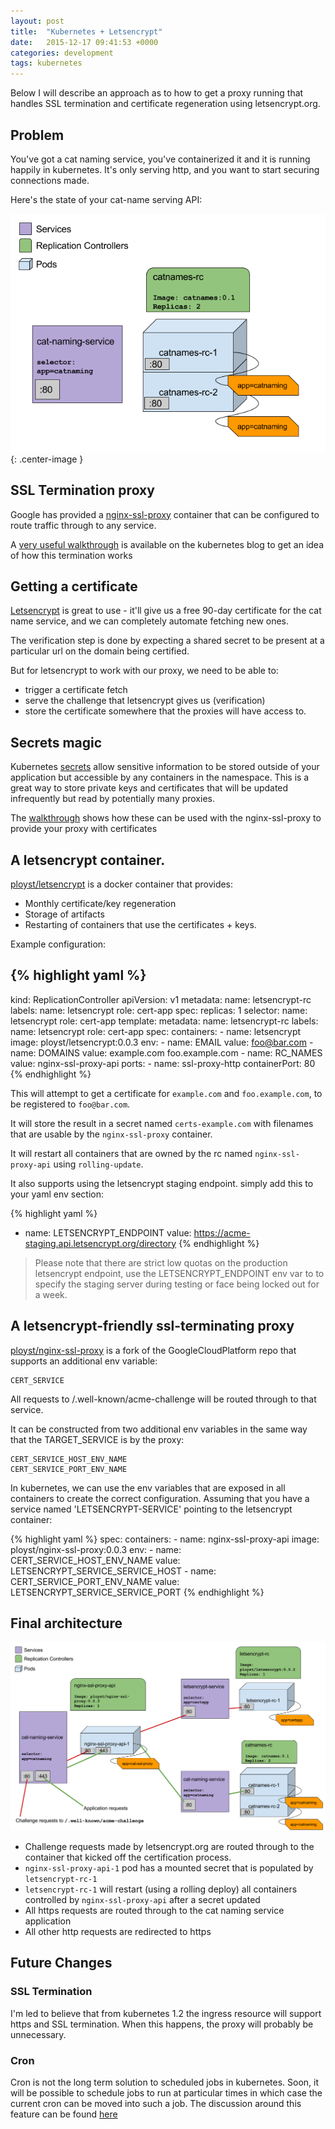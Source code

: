```yaml
---
layout: post
title:  "Kubernetes + Letsencrypt"
date:   2015-12-17 09:41:53 +0000
categories: development
tags: kubernetes
---
```


Below I will describe an approach as to how to get a proxy running that handles
SSL termination and certificate regeneration using letsencrypt.org.

## Problem

You've got a cat naming service, you've containerized it and it is running
happily in kubernetes. It's only serving http, and you want to start securing
connections made.

Here's the state of your cat-name serving API:

![Cat naming start state](/assets/images/letsencrypt-catnames01.png){: .center-image }

## SSL Termination proxy

Google has provided a [nginx-ssl-proxy][nginx-ssl-proxy-walkthrough]
container that can be configured to route traffic through to any service.

A [very useful walkthrough](http://blog.kubernetes.io/2015/07/strong-simple-ssl-for-kubernetes.html)
is available on the kubernetes blog to get an idea of how this termination works

## Getting a certificate

[Letsencrypt](https://letsencrypt.org/about/) is great to use - it'll give us
a free 90-day certificate for the cat name service, and we can completely
automate fetching new ones.

The verification step is done by expecting a shared secret to be present at
a particular url on the domain being certified.

But for letsencrypt to work with our proxy, we need to be able to:

 - trigger a certificate fetch
 - serve the challenge that letsencrypt gives us (verification)
 - store the certificate somewhere that the proxies will have access to.

## Secrets magic

Kubernetes [secrets](http://kubernetes.io/v1.1/docs/user-guide/secrets.html)
allow sensitive information to be stored outside of your application but
accessible by any containers in the namespace. This is a great way to store
private keys and certificates that will be updated infrequently but read by
potentially many proxies.

The [walkthrough][nginx-ssl-proxy-walkthrough] shows how these can be used with
the nginx-ssl-proxy to provide your proxy with certificates


## A letsencrypt container.

[ployst/letsencrypt](https://hub.docker.com/r/ployst/letsencrypt/) is a docker
container that provides:

 - Monthly certificate/key regeneration
 - Storage of artifacts
 - Restarting of containers that use the certificates + keys.

 Example configuration:

{% highlight yaml %}
---
kind: ReplicationController
apiVersion: v1
metadata:
  name: letsencrypt-rc
  labels:
    name: letsencrypt
    role: cert-app
spec:
  replicas: 1
  selector:
    name: letsencrypt
    role: cert-app
  template:
    metadata:
      name: letsencrypt-rc
      labels:
        name: letsencrypt
        role: cert-app
    spec:
      containers:
      - name: letsencrypt
        image: ployst/letsencrypt:0.0.3
        env:
        - name: EMAIL
          value: foo@bar.com
        - name: DOMAINS
          value: example.com foo.example.com
        - name: RC_NAMES
          value: nginx-ssl-proxy-api
        ports:
        - name: ssl-proxy-http
          containerPort: 80
{% endhighlight %}


This will attempt to get a certificate for `example.com` and `foo.example.com`,
to be registered to `foo@bar.com`.

It will store the result in a secret named
`certs-example.com` with filenames that are usable by the `nginx-ssl-proxy`
container.

It will restart all containers that are owned by the rc named
`nginx-ssl-proxy-api` using `rolling-update`.

It also supports using the letsencrypt staging endpoint. simply add this to
your yaml env section:

{% highlight yaml %}
- name: LETSENCRYPT_ENDPOINT
  value: https://acme-staging.api.letsencrypt.org/directory
{% endhighlight %}

> Please note that there are strict low quotas on the production letsencrypt
endpoint, use the LETSENCRYPT_ENDPOINT env var to to specify the staging server
during testing or face being locked out for a week.

## A letsencrypt-friendly ssl-terminating proxy

[ployst/nginx-ssl-proxy](https://github.com/ployst/nginx-ssl-proxy) is a fork
of the GoogleCloudPlatform repo that supports an additional env variable:

    CERT_SERVICE

All requests to /.well-known/acme-challenge will be routed through to that
service.

It can be constructed from two additional env variables in the same way that
the TARGET_SERVICE is by the proxy:

    CERT_SERVICE_HOST_ENV_NAME
    CERT_SERVICE_PORT_ENV_NAME

In kubernetes, we can use the env variables that are exposed in all containers
to create the correct configuration. Assuming that you have a service named
'LETSENCRYPT-SERVICE' pointing to the letsencrypt container:

{% highlight yaml %}
    spec:
      containers:
      - name: nginx-ssl-proxy-api
        image: ployst/nginx-ssl-proxy:0.0.3
        env:
        - name: CERT_SERVICE_HOST_ENV_NAME
          value: LETSENCRYPT_SERVICE_SERVICE_HOST
        - name: CERT_SERVICE_PORT_ENV_NAME
          value: LETSENCRYPT_SERVICE_SERVICE_PORT
{% endhighlight %}

## Final architecture

![Cat naming start state](/assets/images/letsencrypt-catnames02.png)

 - Challenge requests made by letsencrypt.org are routed through to the
   container that kicked off the certification process.
 - `nginx-ssl-proxy-api-1` pod has a mounted secret that is populated by
   `letsencrypt-rc-1`
 - `letsencrypt-rc-1` will restart (using a rolling deploy) all containers
   controlled by `nginx-ssl-proxy-api` after a secret updated
 - All https requests are routed through to the cat naming service application
 - All other http requests are redirected to https

## Future Changes

### SSL Termination

I'm led to believe that from kubernetes 1.2 the ingress resource will support
https and SSL termination. When this happens, the proxy will probably be
unnecessary.

### Cron

Cron is not the long term solution to scheduled jobs in kubernetes. Soon, it
will be possible to schedule jobs to run at particular times in which case the
current cron can be moved into such a job. The discussion around this feature
can be found [here][kubernetes-cron]

[nginx-ssl-proxy-walkthrough]: https://github.com/GoogleCloudPlatform/nginx-ssl-proxy
[letsencrypt-staging-please]: https://community.letsencrypt.org/t/testing-against-the-lets-encrypt-staging-environment/6763
[kubernetes-cron]: https://github.com/kubernetes/kubernetes/issues/2156
